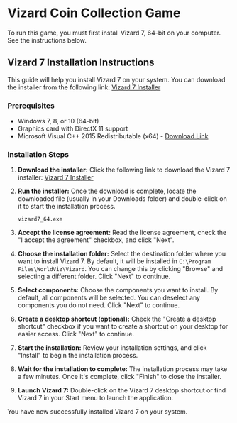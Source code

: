 # Vizard Coin Collection Game

To run this game, you must first install Vizard 7, 64-bit on your computer. See the instructions below.

## Vizard 7 Installation Instructions

This guide will help you install Vizard 7 on your system. You can download the installer from the following link: [Vizard 7 Installer](https://app.worldviz.com/download/vizard7_64)

### Prerequisites

- Windows 7, 8, or 10 (64-bit)
- Graphics card with DirectX 11 support
- Microsoft Visual C++ 2015 Redistributable (x64) - [Download Link](https://www.microsoft.com/en-us/download/details.aspx?id=48145)

### Installation Steps

1. **Download the installer:** Click the following link to download the Vizard 7 installer: [Vizard 7 Installer](https://app.worldviz.com/download/vizard7_64)

2. **Run the installer:** Once the download is complete, locate the downloaded file (usually in your Downloads folder) and double-click on it to start the installation process.

   ```
   vizard7_64.exe
   ```

3. **Accept the license agreement:** Read the license agreement, check the "I accept the agreement" checkbox, and click "Next".

4. **Choose the installation folder:** Select the destination folder where you want to install Vizard 7. By default, it will be installed in `C:\Program Files\WorldViz\Vizard`. You can change this by clicking "Browse" and selecting a different folder. Click "Next" to continue.

5. **Select components:** Choose the components you want to install. By default, all components will be selected. You can deselect any components you do not need. Click "Next" to continue.

6. **Create a desktop shortcut (optional):** Check the "Create a desktop shortcut" checkbox if you want to create a shortcut on your desktop for easier access. Click "Next" to continue.

7. **Start the installation:** Review your installation settings, and click "Install" to begin the installation process.

8. **Wait for the installation to complete:** The installation process may take a few minutes. Once it's complete, click "Finish" to close the installer.

9. **Launch Vizard 7:** Double-click on the Vizard 7 desktop shortcut or find Vizard 7 in your Start menu to launch the application.

You have now successfully installed Vizard 7 on your system.

